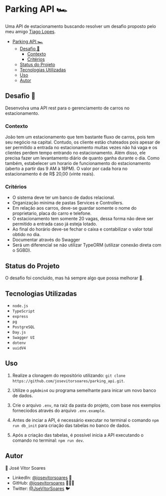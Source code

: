 # Parking API 🏎️

Uma API de estacionamento buscando resolver um desafio proposto pelo meu amigo [Tiago Lopes](https://github.com/tiagolopesdev).

- [Parking API 🏎️](#parking-api-️)
  - [Desafio 🎯](#desafio-)
    - [Contexto](#contexto)
    - [Critérios](#critérios)
  - [Status do Projeto](#status-do-projeto)
  - [Tecnologias Utilizadas](#tecnologias-utilizadas)
  - [Uso](#uso)
  - [Autor](#autor)

## Desafio 🎯

Desenvolva uma API rest para o gerenciamento de carros no estacionamento.

### Contexto

João tem um estacionamento que tem bastante fluxo de carros, pois tem seu negócio na capital. Contudo, os cliente estão chateados pois apesar de ser permitido a entrada no estacionamento muitas vezes não há vaga e os clientes perdem tempo entrando no estacionamento. Além disso, ele precisa fazer um levantamento diário de quanto ganha durante o dia. Como também, estabelecer um horario de funcionamento do estacionamento (aberto a partir das 9 AM à 18PM). O valor por cada hora no estacionamento é de R$ 20,00 (vinte reais).

### Critérios

- O sistema deve ter um banco de dados relacional.
- Organização miníma de pastas Services e Controllers.
- Em relação aos carros, deve-se guardar somente o nome do proprietario, placa do carro e telefone.
- O estacionamento tem somente 20 vagas, dessa forma não deve ser permitido a entrada caso já esteja lotado.
- Ao final do horário deve-se fechar o caixa e contabilizar o valor total obtido no dia.
- Documentar através do Swagger
- Será um diferencial se não utilizar TypeORM (utilizar conexão direta com o SGBD).

## Status do Projeto

O desafio foi concluído, mas há sempre algo que possa melhorar 🚀.

## Tecnologias Utilizadas

- `node.js`
- `TypeScript`
- `express`
- `pg`
- `PostgreSQL`
- `Day.js`
- `Swagger UI`
- `dotenv`
- `uuidV4`

## Uso

1. Realize a clonagem do repositório utilizando: `git clone https://github.com/josevitorsoares/parking_api.git`.

2. Utilize o `pgAdmin4` ou programa semelhante para inicar um novo banco de dados.

3. Crie o arquivo `.env`, na raiz da pasta do projeto, com base nos exemplos forneciodos através do arquivo `.env.example`.

4. Antes de inciar a API, é necessário executar no terminal o comando `npm run db_init` para criação das tabelas no banco de dados.

5. Após a criação das tabelas, é possível inicia a API executando o comando no terminal: `npm run dev`.

## Autor

👤 José Vitor Soares

- LinkedIn: [@josevitorsoares](https://www.linkedin.com/in/josevitorsoares/) 🔗
- GitHub: [@josevitorsoares](https://github.com/josevitorsoares) 👨🏻‍💻
- Twitter: [@JseVitorSoares](https://twitter.com/JseVitorSoares) 🐦
